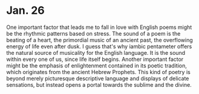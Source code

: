 # Jan. 26

One important factor that leads me to fall in love with English poems might be the rhythmic patterns based on stress. The sound of a poem is the beating of a heart, the primordial music of an ancient past, the overflowing energy of life even after dusk. I guess that's why iambic pentameter offers the natural source of musicality for the English language. It is the sound within every one of us, since life itself begins. Another important factor might be the emphasis of enlightenment contained in its poetic tradition, which originates from the ancient Hebrew Prophets. This kind of poetry is beyond merely picturesque descriptive language and displays of delicate sensations, but instead opens a portal towards the sublime and the divine.
